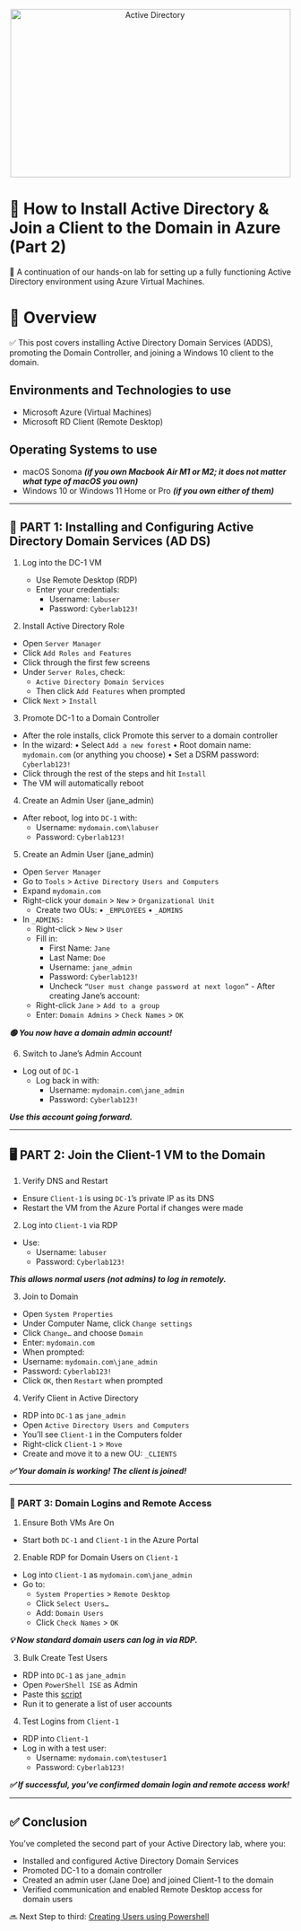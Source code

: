 <p align="center">
<img src="https://i.imgur.com/Ucqw15T.jpeg" alt="Active Directory" width=500 height=300/> 
</p>

<h1>🧠 How to Install Active Directory & Join a Client to the Domain in Azure (Part 2)</h1>
<p>🚀 A continuation of our hands-on lab for setting up a fully functioning Active Directory environment using Azure Virtual Machines.</p>

<h1>🧠 Overview</h1>
<p>✅ This post covers installing Active Directory Domain Services (ADDS), promoting the Domain Controller, and joining a Windows 10 client to the domain.</p>

<h2>Environments and Technologies to use</h2>

- Microsoft Azure (Virtual Machines)
- Microsoft RD Client (Remote Desktop)

<h2>Operating Systems to use</h2>

- macOS Sonoma ***(if you own Macbook Air M1 or M2; it does not matter what type of macOS you own)***
- Windows 10 or Windows 11 Home or Pro ***(if you own either of them)***

-----

## 🔧 PART 1: Installing and Configuring Active Directory Domain Services (AD DS)

1. Log into the DC-1 VM
   - Use Remote Desktop (RDP)
   - Enter your credentials:
	  - Username: `labuser`
      - Password: `Cyberlab123!`
 
2.	Install Active Directory Role
   - Open `Server Manager`
   - Click `Add Roles and Features`
   - Click through the first few screens
   - Under `Server Roles`, check:
	  - `Active Directory Domain Services`
      - Then click `Add Features` when prompted
   - Click `Next` > `Install`
  
3. Promote DC-1 to a Domain Controller
  - After the role installs, click Promote this server to a domain controller
  - In the wizard:
	• Select `Add a new forest`
	• Root domain name: `mydomain.com` (or anything you choose)
	• Set a DSRM password: `Cyberlab123!`
  - Click through the rest of the steps and hit `Install`
  - The VM will automatically reboot
   
4.	Create an Admin User (jane_admin)
   - After reboot, log into `DC-1` with:
	  - Username: `mydomain.com\labuser`
      - Password: `Cyberlab123!`

5.	Create an Admin User (jane_admin)
   - Open `Server Manager`
   - Go to `Tools` > `Active Directory Users and Computers`
   - Expand `mydomain.com`
   - Right-click your `domain` > `New` > `Organizational Unit`
       - Create two OUs:
	      •	`_EMPLOYEES`
	      • `_ADMINS`
   - In `_ADMINS:`
     - Right-click > `New` > `User`
     - Fill in:
	    - First Name: `Jane`
        - Last Name: `Doe`
        - Username: `jane_admin`
        - Password: `Cyberlab123!`
        - Uncheck `“User must change password at next logon”`
    - After creating Jane’s account:
	  -  Right-click `Jane` > `Add to a group`
        - Enter: `Domain Admins` > `Check Names` > `OK`

***🟢 You now have a domain admin account!***

6. Switch to Jane’s Admin Account

- Log out of `DC-1`
  - Log back in with:
	- Username: `mydomain.com\jane_admin`
    - Password: `Cyberlab123!`

***Use this account going forward.***

-----

## 🖥️ PART 2: Join the Client-1 VM to the Domain

1. Verify DNS and Restart
  - Ensure `Client-1` is using `DC-1`’s private IP as its DNS
  - Restart the VM from the Azure Portal if changes were made

2. Log into `Client-1` via RDP
  - Use:
	- Username: `labuser`
	- Password: `Cyberlab123!`

***This allows normal users (not admins) to log in remotely.***

3. Join to Domain
  - Open `System Properties`
  - Under Computer Name, click `Change settings`
  - Click `Change…` and choose `Domain`
  - Enter: `mydomain.com`
  - When prompted:
   - Username: `mydomain.com\jane_admin`
   - Password: `Cyberlab123!`
  - Click `OK`, then `Restart` when prompted

4. Verify Client in Active Directory
  - RDP into `DC-1` as `jane_admin`
  - Open `Active Directory Users and Computers`
  - You’ll see `Client-1` in the Computers folder
  - Right-click `Client-1` > `Move`
   - Create and move it to a new OU: `_CLIENTS`

***✅ Your domain is working! The client is joined!***

-----

### 🧪 PART 3: Domain Logins and Remote Access

1. Ensure Both VMs Are On
  - Start both `DC-1` and `Client-1` in the Azure Portal

2. Enable RDP for Domain Users on `Client-1`
  - Log into `Client-1` as `mydomain.com\jane_admin`
  - Go to:
	- `System Properties` > `Remote Desktop`
    - Click `Select Users…`
    - Add: `Domain Users`
    - Click `Check Names` > `OK`

***💡 Now standard domain users can log in via RDP.***

3. Bulk Create Test Users
  - RDP into `DC-1` as `jane_admin`
  - Open `PowerShell ISE` as Admin
  - Paste this [script](https://github.com/joshmadakor1/AD_PS/blob/master/Generate-Names-Create-Users.ps1)
  - Run it to generate a list of user accounts

4. Test Logins from `Client-1`
  - RDP into `Client-1`
  - Log in with a test user:
	- Username: `mydomain.com\testuser1`
    - Password: `Cyberlab123!`

***✅ If successful, you’ve confirmed domain login and remote access work!***

-----

## ✅ Conclusion

You’ve completed the second part of your Active Directory lab, where you:
	
 - Installed and configured Active Directory Domain Services
 - Promoted DC-1 to a domain controller
 - Created an admin user (Jane Doe) and joined Client-1 to the domain
 - Verified communication and enabled Remote Desktop access for domain users

🔜 Next Step to third: [Creating Users using Powershell](https://github.com/anumkhanit/create-users-powershell)
